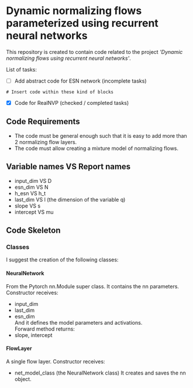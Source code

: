 # Dynamic normalizing flows parameterized using recurrent neural networks

This repository is created to contain code related to the project *'Dynamic normalizing flows using recurrent neural networks'*. 

List of tasks:
- [ ] Add abstract code for ESN network (incomplete tasks)
```
# Insert code within these kind of blocks
```
- [x] Code for RealNVP (checked / completed tasks)

## Code Requirements
- The code must be general enough such that it is easy to add more than 2 normalizing flow layers.
- The code must allow creating a mixture model of normalizing flows.

## Variable names VS Report names
- input_dim VS D  
- esn_dim VS N  
- h_esn VS h_t  
- last_dim VS l  (the dimension of the variable q)  
- slope VS s  
- intercept VS mu


## Code Skeleton
### Classes
I suggest the creation of the following classes:
#### NeuralNetwork
From the Pytorch nn.Module super class. It contains the nn parameters.  
Constructor receives:  
- input_dim     
- last_dim  
- esn_dim    
And it defines the model parameters and activations.  
Forward method returns:  
- slope, intercept

#### FlowLayer
A single flow layer.
Constructor receives:  
- net_model_class (the NeuralNetwork class)
It creates and saves the nn object.



